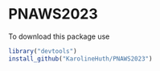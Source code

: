 # PNAWS2023

To download this package use

```r
library("devtools")
install_github("KarolineHuth/PNAWS2023")
```
